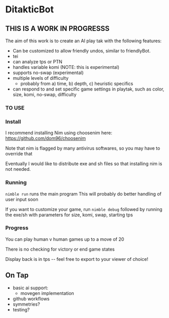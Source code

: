 # DitakticBot #

## THIS IS A WORK IN PROGRESSS ##

The aim of this work is to create an AI play tak with the following features:
 
 - Can be customized to allow friendly undos, similar to friendlyBot.
 - tei
 - can analyze tps or PTN
 - handles variable komi (NOTE: this is experimental)
 - supports no-swap (experimental)
 - multiple levels of difficulty
    - probably from a) time, b) depth, c) heuristic specifics
 - can respond to and set specific game settings in playtak, such as color, size, komi, no-swap, difficulty

 ### TO USE ###

 ### Install ###

 I recommend installing Nim using choosenim here: https://github.com/dom96/choosenim

 Note that nim is flagged by many antivirus softwares, so you may have to override that

Eventually I would like to distribute exe and sh files so that installing nim is not needed.

### Running ####

`nimble run`
runs the main program
This will probably do better handling of user input soon

If you want to customize your game, run `nimble debug` followed by running the exe/sh with parameters for size, komi, swap, starting tps

### Progress ##

You can play human v human games up to a move of 20

There is no checking for victory or end game states

Display back is in tps -- feel free to export to your viewer of choice!

## On Tap ##

- basic ai support:
    - movegen implementation
- github workflows
- symmetries?
- testing?